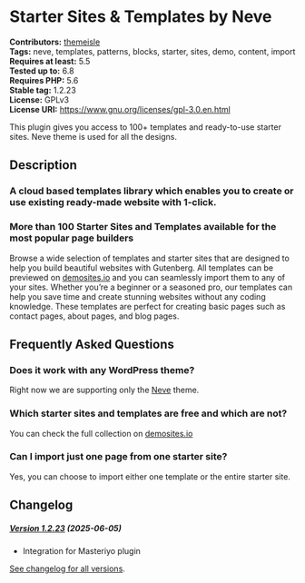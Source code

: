 # Starter Sites & Templates by Neve #
**Contributors:** [themeisle](https://profiles.wordpress.org/themeisle)  
**Tags:** neve, templates, patterns, blocks, starter, sites, demo, content, import  
**Requires at least:** 5.5  
**Tested up to:** 6.8  
**Requires PHP:** 5.6  
**Stable tag:** 1.2.23  
**License:** GPLv3  
**License URI:** https://www.gnu.org/licenses/gpl-3.0.en.html  

This plugin gives you access to 100+ templates and ready-to-use starter sites. Neve theme is used for all the designs.

## Description ##

### A cloud based templates library which enables you to create or use existing ready-made website with 1-click. ###

### More than 100 Starter Sites and Templates available for the most popular page builders ###
Browse a wide selection of templates and starter sites that are designed to help you build beautiful websites with Gutenberg. All templates can be previewed on [demosites.io](https://demosites.io/) and you can seamlessly import them to any of your sites. Whether you’re a beginner or a seasoned pro, our templates can help you save time and create stunning websites without any coding knowledge. These templates are perfect for creating basic pages such as contact pages, about pages, and blog pages.

## Frequently Asked Questions ##

### Does it work with any WordPress theme? ###
Right now we are supporting only the [Neve](https://wordpress.org/themes/neve/) theme.

### Which starter sites and templates are free and which are not? ###
You can check the full collection on [demosites.io](https://demosites.io/)

### Can I import just one page from one starter site? ###
Yes, you can choose to import either one template or the entire starter site.

## Changelog ##

##### [Version 1.2.23](https://github.com/Codeinwp/templates-patterns-collection/compare/v1.2.22...v1.2.23) (2025-06-05)

- Integration for Masteriyo plugin




[See changelog for all versions](https://github.com/Codeinwp/templates-patterns-collection/blob/master/CHANGELOG.md).
